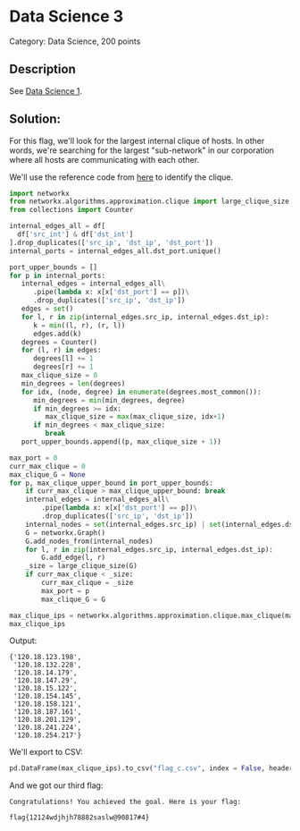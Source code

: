 # Data Science 3
Category: Data Science, 200 points


## Description

See [Data Science 1](Data_Science_1.md).

## Solution:

For this flag, we'll look for the largest internal clique of hosts. In other words, we're searching for the largest "sub-network" in our corporation where all hosts are communicating with each other.

We'll use the reference code from [here](https://www.kaggle.com/hawkcurry/data-analysis-for-network-security-101-solution) to identify the clique.

```python
import networkx
from networkx.algorithms.approximation.clique import large_clique_size 
from collections import Counter

internal_edges_all = df[
  df['src_int'] & df['dst_int']
].drop_duplicates(['src_ip', 'dst_ip', 'dst_port'])
internal_ports = internal_edges_all.dst_port.unique()

port_upper_bounds = []
for p in internal_ports:
   internal_edges = internal_edges_all\
      .pipe(lambda x: x[x['dst_port'] == p])\
      .drop_duplicates(['src_ip', 'dst_ip'])
   edges = set()
   for l, r in zip(internal_edges.src_ip, internal_edges.dst_ip):
      k = min((l, r), (r, l))
      edges.add(k)
   degrees = Counter()
   for (l, r) in edges:
      degrees[l] += 1
      degrees[r] += 1
   max_clique_size = 0
   min_degrees = len(degrees)
   for idx, (node, degree) in enumerate(degrees.most_common()):
      min_degrees = min(min_degrees, degree)
      if min_degrees >= idx:
         max_clique_size = max(max_clique_size, idx+1)
      if min_degrees < max_clique_size:
         break
   port_upper_bounds.append((p, max_clique_size + 1))

max_port = 0
curr_max_clique = 0
max_clique_G = None
for p, max_clique_upper_bound in port_upper_bounds:
    if curr_max_clique > max_clique_upper_bound: break
    internal_edges = internal_edges_all\
        .pipe(lambda x: x[x['dst_port'] == p])\
        .drop_duplicates(['src_ip', 'dst_ip'])
    internal_nodes = set(internal_edges.src_ip) | set(internal_edges.dst_ip)
    G = networkx.Graph()
    G.add_nodes_from(internal_nodes)
    for l, r in zip(internal_edges.src_ip, internal_edges.dst_ip):
        G.add_edge(l, r)        
    _size = large_clique_size(G) 
    if curr_max_clique < _size:
        curr_max_clique = _size
        max_port = p
        max_clique_G = G

max_clique_ips = networkx.algorithms.approximation.clique.max_clique(max_clique_G)
max_clique_ips
```

Output:
```
{'120.18.123.198',
 '120.18.132.228',
 '120.18.14.179',
 '120.18.147.29',
 '120.18.15.122',
 '120.18.154.145',
 '120.18.158.121',
 '120.18.187.161',
 '120.18.201.129',
 '120.18.241.224',
 '120.18.254.217'}
```

We'll export to CSV:
```python
pd.DataFrame(max_clique_ips).to_csv("flag_c.csv", index = False, header = ["ip"])
```

And we got our third flag:
```
Congratulations! You achieved the goal. Here is your flag: 

flag{12124wdjhjh78882saslw@90817#4}
```

